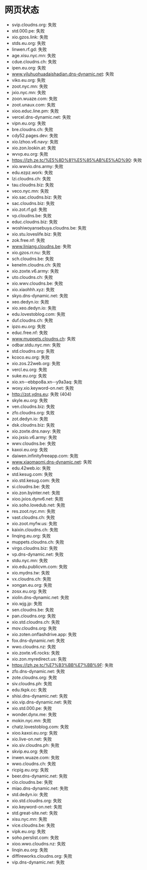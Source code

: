 # 网页状态
- svip.cloudns.org: 失败
- std.000.pe: 失败
- xio.gzos.link: 失败
- stds.eu.org: 失败
- linwen.rf.gd: 失败
- age.xisu.nyc.mn: 失败
- cdue.cloudns.ch: 失败
- ipen.eu.org: 失败
- www.yiluhuohuadaishadian.dns-dynamic.net: 失败
- viko.eu.org: 失败
- zoot.nyc.mn: 失败
- jxio.nyc.mn: 失败
- zoon.wuaze.com: 失败
- zoot.unaux.com: 失败
- xioo.educ.line.pm: 失败
- vercel.dns-dynamic.net: 失败
- vipn.eu.org: 失败
- bre.cloudns.ch: 失败
- cdy52.pages.dev: 失败
- xio.lzhoo.v6.navy: 失败
- xio.zon.lookin.at: 失败
- wvvp.eu.org: 失败
- https://lzh.ze.tc/%E5%8D%81%E5%85%AB%E5%AD%90: 失败
- xio.wwvio.dns.army: 失败
- edu.ezpz.work: 失败
- lzi.cloudns.ch: 失败
- tau.cloudns.biz: 失败
- veco.nyc.mn: 失败
- xio.sac.cloudns.biz: 失败
- sac.cloudns.biz: 失败
- xio.zot.rf.gd: 失败
- vp.cloudns.be: 失败
- educ.cloudns.biz: 失败
- woshiwoyansebuya.cloudns.be: 失败
- xio.stu.loveslife.biz: 失败
- zok.free.nf: 失败
- www.liniang.cloudns.be: 失败
- xio.gzos.rr.nu: 失败
- sch.cloudns.be: 失败
- kenelm.cloudns.ch: 失败
- xio.zoxte.v6.army: 失败
- uto.cloudns.ch: 失败
- xio.wwv.cloudns.be: 失败
- xio.xiaohhh.xyz: 失败
- skyo.dns-dynamic.net: 失败
- xeo.dedyn.io: 失败
- xio.xeo.dedyn.io: 失败
- edu.lovestoblog.com: 失败
- duf.cloudns.ch: 失败
- ipzo.eu.org: 失败
- educ.free.nf: 失败
- www.muppets.cloudns.ch: 失败
- odbar.stdu.nyc.mn: 失败
- std.cloudns.org: 失败
- kcoco.eu.org: 失败
- xio.zos.22web.org: 失败
- vercl.eu.org: 失败
- suke.eu.org: 失败
- xio.xn--ebbpo8a.xn--y9a3aq: 失败
- woxy.xio.keyword-on.net: 失败
- http://zot.ydns.eu: 失败 (404)
- skyle.eu.org: 失败
- ven.cloudns.biz: 失败
- zfo.cloudns.org: 失败
- zot.dedyn.io: 失败
- dsk.cloudns.biz: 失败
- xio.zoxte.dns.navy: 失败
- xio.jxsio.v6.army: 失败
- wwv.cloudns.be: 失败
- kaxoi.eu.org: 失败
- daiwen.infinityfreeapp.com: 失败
- www.xiaomaomi.dns-dynamic.net: 失败
- edu.42web.io: 失败
- std.kesug.com: 失败
- xio.std.kesug.com: 失败
- si.cloudns.be: 失败
- xio.zon.byinter.net: 失败
- xioo.jxios.dynv6.net: 失败
- xio.soho.lovedub.net: 失败
- res.zoot.nyc.mn: 失败
- vast.cloudns.ch: 失败
- xio.zoot.myfw.us: 失败
- kaixin.cloudns.ch: 失败
- linqing.eu.org: 失败
- muppets.cloudns.ch: 失败
- virgo.cloudns.biz: 失败
- vp.dns-dynamic.net: 失败
- stdu.nyc.mn: 失败
- xio.edu.publicvm.com: 失败
- xio.mydns.tw: 失败
- vx.cloudns.ch: 失败
- xongan.eu.org: 失败
- zosx.eu.org: 失败
- xiolin.dns-dynamic.net: 失败
- xio.wjg.jp: 失败
- sen.cloudns.be: 失败
- pan.cloudns.org: 失败
- xio.std.cloudns.ch: 失败
- mov.cloudns.org: 失败
- xio.zoten.onflashdrive.app: 失败
- fox.dns-dynamic.net: 失败
- wwo.cloudns.nz: 失败
- xio.zoxte.v6.rocks: 失败
- xio.zon.myredirect.us: 失败
- https://lzh.ze.tc/%E7%B3%BB%E7%BB%9F: 失败
- zfo.dns-dynamic.net: 失败
- zote.cloudns.org: 失败
- siv.cloudns.ph: 失败
- edu.tkpk.cc: 失败
- shisi.dns-dynamic.net: 失败
- xio.vip.dns-dynamic.net: 失败
- xio.std.000.pe: 失败
- wonder.dynx.me: 失败
- mokin.nyc.mn: 失败
- chatz.lovestoblog.com: 失败
- xioo.kaxoi.eu.org: 失败
- xio.live-on.net: 失败
- xio.siv.cloudns.ph: 失败
- skvip.eu.org: 失败
- inwen.wuaze.com: 失败
- wwo.cloudns.ch: 失败
- ricpig.eu.org: 失败
- beer.dns-dynamic.net: 失败
- clo.cloudns.be: 失败
- miao.dns-dynamic.net: 失败
- std.dedyn.io: 失败
- xio.std.cloudns.org: 失败
- xio.keyword-on.net: 失败
- std.great-site.net: 失败
- xisu.nyc.mn: 失败
- vice.cloudns.be: 失败
- vipk.eu.org: 失败
- soho.perslist.com: 失败
- xioo.wwo.cloudns.nz: 失败
- linqin.eu.org: 失败
- diffireworks.cloudns.org: 失败
- vip.dns-dynamic.net: 失败
